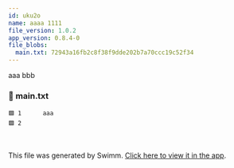 ```yaml
---
id: uku2o
name: aaaa 1111
file_version: 1.0.2
app_version: 0.8.4-0
file_blobs:
  main.txt: 72943a16fb2c8f38f9dde202b7a70ccc19c52f34
---
```


aaa bbb
<!-- NOTE-swimm-snippet: the lines below link your snippet to Swimm -->
### 📄 main.txt
```text
🟩 1      aaa
🟩 2      
```

<br/>

This file was generated by Swimm. [Click here to view it in the app](http://localhost:5000/repos/Z2l0aHViJTNBJTNBdDElM0ElM0FlcmFuLXN3aW1t/docs/uku2o).